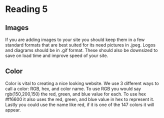 # Reading 5

## Images

If you are adding images to your site you should keep them in a few standard formats that are best suited for its need pictures in .jpeg. Logos and diagrams should be in .gif format. These should also be downsized to save on load time and improve speed of your site.


## Color

Color is vital to creating a nice looking website. We use 3 different ways to call a color: RGB, hex, and color name. To use RGB you would say rgb(150,200,150) the red, green, and blue value for each. To use hex #ff6600 it also uses the red, green, and blue value in hex to represent it. Lastly you could use the name like red, if it is one of the 147 colors it will appear.


